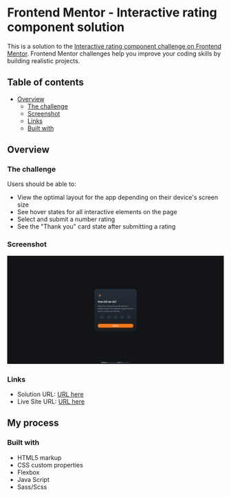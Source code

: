 # Frontend Mentor - Interactive rating component solution

This is a solution to the [Interactive rating component challenge on Frontend Mentor](https://www.frontendmentor.io/challenges/interactive-rating-component-koxpeBUmI). Frontend Mentor challenges help you improve your coding skills by building realistic projects. 

## Table of contents

- [Overview](#overview)
  - [The challenge](#the-challenge)
  - [Screenshot](#screenshot)
  - [Links](#links)
  - [Built with](#built-with)

## Overview

### The challenge

Users should be able to:

- View the optimal layout for the app depending on their device's screen size
- See hover states for all interactive elements on the page
- Select and submit a number rating
- See the "Thank you" card state after submitting a rating

### Screenshot

![](./ss.png)


### Links

- Solution URL: [URL here](https://www.frontendmentor.io/solutions/interactive-rating-component-VvmeShJfmh)
- Live Site URL: [URL here](https://skolpionek.github.io/RatingComponent/)

## My process

### Built with

- HTML5 markup
- CSS custom properties
- Flexbox
- Java Script
- Sass/Scss
